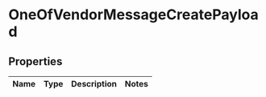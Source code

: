 # OneOfVendorMessageCreatePayload

## Properties
Name | Type | Description | Notes
------------ | ------------- | ------------- | -------------
